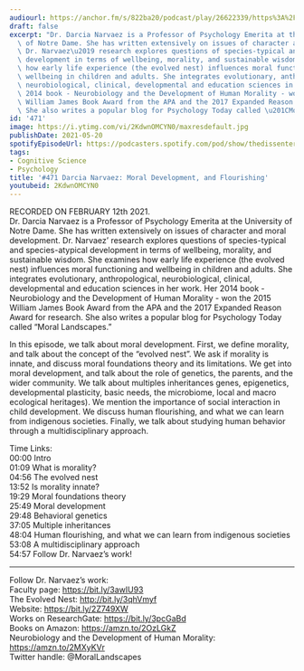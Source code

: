 ```yaml
---
audiourl: https://anchor.fm/s/822ba20/podcast/play/26622339/https%3A%2F%2Fd3ctxlq1ktw2nl.cloudfront.net%2Fstaging%2F2021-1-12%2Ffbb59633-e22f-541a-47ee-91cf5a499597.m4a
draft: false
excerpt: "Dr. Darcia Narvaez is a Professor of Psychology Emerita at the University\
  \ of Notre Dame. She has written extensively on issues of character and moral development.\
  \ Dr. Narvaez\u2019 research explores questions of species-typical and species-atypical\
  \ development in terms of wellbeing, morality, and sustainable wisdom. She examines\
  \ how early life experience (the evolved nest) influences moral functioning and\
  \ wellbeing in children and adults. She integrates evolutionary, anthropological,\
  \ neurobiological, clinical, developmental and education sciences in her work. Her\
  \ 2014 book - Neurobiology and the Development of Human Morality - won the 2015\
  \ William James Book Award from the APA and the 2017 Expanded Reason Award for research.\
  \ She also writes a popular blog for Psychology Today called \u201CMoral Landscapes.\u201D"
id: '471'
image: https://i.ytimg.com/vi/2KdwnOMCYN0/maxresdefault.jpg
publishDate: 2021-05-20
spotifyEpisodeUrl: https://podcasters.spotify.com/pod/show/thedissenter/episodes/471-Darcia-Narvaez-Moral-Development--and-Flourishing-eqauu3
tags:
- Cognitive Science
- Psychology
title: '#471 Darcia Narvaez: Moral Development, and Flourishing'
youtubeid: 2KdwnOMCYN0
---
```

<div class="timelinks">

RECORDED ON FEBRUARY 12th 2021.  
Dr. Darcia Narvaez is a Professor of Psychology Emerita at the University of Notre Dame. She has written extensively on issues of character and moral development. Dr. Narvaez’ research explores questions of species-typical and species-atypical development in terms of wellbeing, morality, and sustainable wisdom. She examines how early life experience (the evolved nest) influences moral functioning and wellbeing in children and adults. She integrates evolutionary, anthropological, neurobiological, clinical, developmental and education sciences in her work. Her 2014 book - Neurobiology and the Development of Human Morality - won the 2015 William James Book Award from the APA and the 2017 Expanded Reason Award for research. She also writes a popular blog for Psychology Today called “Moral Landscapes.”

In this episode, we talk about moral development. First, we define morality, and talk about the concept of the “evolved nest”. We ask if morality is innate, and discuss moral foundations theory and its limitations. We get into moral development, and talk about the role of genetics, the parents, and the wider community. We talk about multiples inheritances genes, epigenetics, developmental plasticity, basic needs, the microbiome, local and macro ecological heritages). We mention the importance of social interaction in child development. We discuss human flourishing, and what we can learn from indigenous societies. Finally, we talk about studying human behavior through a multidisciplinary approach.

Time Links:  
<time>00:00</time> Intro  
<time>01:09</time> What is morality?  
<time>04:56</time> The evolved nest  
<time>13:52</time> Is morality innate?  
<time>19:29</time> Moral foundations theory  
<time>25:49</time> Moral development  
<time>29:48</time> Behavioral genetics   
<time>37:05</time> Multiple inheritances  
<time>48:04</time> Human flourishing, and what we can learn from indigenous societies  
<time>53:08</time> A multidisciplinary approach  
<time>54:57</time> Follow Dr. Narvaez’s work!

---

Follow Dr. Narvaez’s work:  
Faculty page: https://bit.ly/3awIU93  
The Evolved Nest: http://bit.ly/3qhVmyf  
Website: https://bit.ly/2Z749XW  
Works on ResearchGate: https://bit.ly/3pcGaBd  
Books on Amazon: https://amzn.to/2OzLGkZ  
Neurobiology and the Development of Human Morality: https://amzn.to/2MXyKVr  
Twitter handle: @MoralLandscapes
</div>

